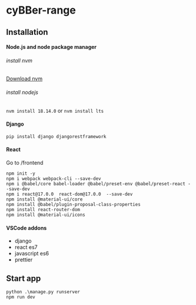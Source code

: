 # cyBBer-range

## Installation


#### Node.js and node package manager
###### install nvm
[Download nvm](https://github.com/coreybutler/nvm-windows/releases)
###### install nodejs
`nvm install 18.14.0` or `nvm install lts`


#### Django
`pip install django djangorestframework`

#### React
Go to /frontend
```
npm init -y
npm i webpack webpack-cli --save-dev
npm i @babel/core babel-loader @babel/preset-env @babel/preset-react --save-dev
npm i react@17.0.0  react-dom@17.0.0  --save-dev
npm install @material-ui/core
npm install @babel/plugin-proposal-class-properties
npm install react-router-dom
npm install @material-ui/icons
```

#### VSCode addons
* django
* react es7
* javascript es6
* prettier


## Start app
```
python .\manage.py runserver
npm run dev
```
